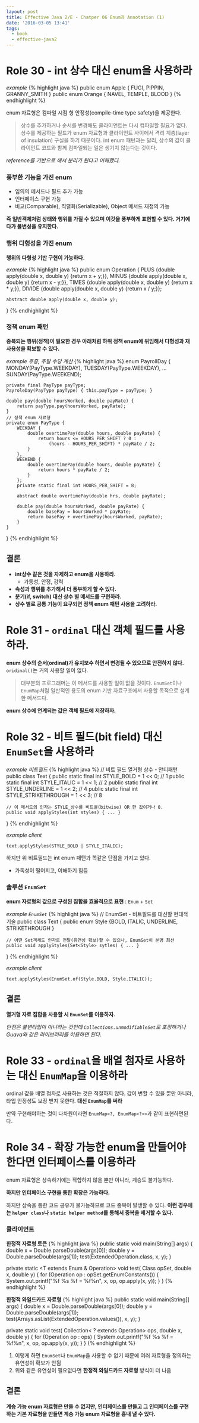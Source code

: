 ```yaml
---
layout: post
title: Effective Java 2/E - Chatper 06 Enum과 Annotation (1)
date: '2016-03-05 13:41'
tags:
  - book
  - effective-java2
---
```


# Role 30 - int 상수 대신 enum을 사용하라

*example*
{% highlight java %}
public enum Apple { FUGI, PIPPIN, GRANNY_SMITH }
public enum Orange { NAVEL, TEMPLE, BLOOD }
{% endhighlight %}

enum 자료형은 컴파일 시점 형 안정성(compile-time type safety)을 제공한다.

> 상수를 추가하거나 순서를 변경해도 클라이언트는 다시 컴파일할 필요가 없다. 상수를 제공하는 필드가 enum
자료형과 클라이언트 사이에서 격리 계층(layer of insulation) 구실을 하기 때문이다. int enum
패턴과는 달리, 상수의 값이 클라이언트 코드와 함께 컴파일되는 일은 생기지 않는다는 것이다.

*reference를 기반으로 해서 분리가 된다고 이해했다.*

### 풍부한 기능을 가진 enum

- 임의의 메서드나 필드 추가 가능
- 인터페이스 구현 가능
- 비교(Comparable), 직렬화(Serializable), Object 메서드 재정의 가능

**즉 일반객체처럼 상태와 행위를 가질 수 있으며 이것을 풍부하게 표현할 수 있다. 거기에다가 불변성을 유지한다.**

### 행위 다형성을 가진 enum

**행위의 다형성 기반 구현이 가능하다.**

*example*
{% highlight java %}
public enum Operation {
    PLUS   {double apply(double x, double y) {return x + y;}},
    MINUS  {double apply(double x, double y) {return x - y;}},
    TIMES  {double apply(double x, double y) {return x * y;}},
    DIVIDE {double apply(double x, double y) {return x / y;}};

    abstract double apply(double x, double y);
}
{% endhighlight %}

### 정책 enum 패턴

**중복되는 행위(정책)이 필요한 경우 아래처럼 하위 정책 enum에 위임해서 다형성과 재사용성을 확보할 수 있다.**

*example 주중, 주말 수당 계산*
{% highlight java %}
enum PayrollDay {
    MONDAY(PayType.WEEKDAY),
    TUESDAY(PayType.WEEKDAY),
    ...
    SUNDAY(PayType.WEEKEND);

    private final PayType payType;
    PayroleDay(PayType payType) { this.payType = payType; }

    double pay(double hoursWorked, double payRate) {
        return payType.pay(hoursWorked, payRate);
    }
    // 정책 enum 자료형
    private enum PayType {
        WEEKDAY {
            double overtimePay(double hours, double payRate) {
                return hours <= HOURS_PER_SHIFT ? 0 :
                    (hours - HOURS_PER_SHIFT) * payRate / 2;
            }
        },
        WEEKEND {
            double overtimePay(double hours, double payRate) {
                return hours * payRate / 2;
            }
        };
        private static final int HOURS_PER_SHIFT = 8;

        abstract double overtimePay(double hrs, double payRate);

        double pay(double hoursWorked, double payRate) {
            double basePay = hoursWorked * payRate;
            return basePay + overtimePay(hoursWorked, payRate);
        }
    }
}
{% endhighlight %}

## 결론

- **int상수 같은 것을 자제하고 enum을 사용하라.**
    - 가동성, 안정, 강력
- **속성과 행위를 추가해서 더 풍부하게 할 수 있다.**
- **분기(if, switch) 대신 상수 별 메서드를 구현하라.**
- **상수 별로 공통 기능이 요구되면 정책 enum 패턴 사용을 고려하라.**

# Role 31 - `ordinal` 대신 객체 필드를 사용하라.

**enum 상수의 순서(ordinal)가 유지보수 하면서 변경될 수 있으므로 안전하지 않다.**
`oridinal()`는 거의 사용할 일이 없다.

> 대부분의 프로그래머는 이 메서드를 사용할 일이 없을 것이다. `EnumSet`이나 `EnumMap`처럼
> 일반적인 용도의 enum 기반 자료구조에서 사용할 목적으로 설계한 메서드다.

**enum 상수에 연계되는 값은 객체 필드에 저장하자.**

# Role 32 - 비트 필드(bit field) 대신 `EnumSet`을 사용하라

*example 비트필드*
{% highlight java %}
// 비트 필드 열거형 상수 - 안티패턴
public class Text {
    public static final int STYLE_BOLD = 1 << 0;            // 1
    public static final int STYLE_ITALIC = 1 << 1;          // 2
    public static final int STYLE_UNDERLINE = 1 << 2;       // 4
    public static final int STYLE_STRIKETHROUGH = 1 << 3;   // 8

    // 이 메서드의 인자는 STYLE_상수를 비트별(bitwise) OR 한 값이거나 0.
    public void applyStyles(int styles) { ... }
}
{% endhighlight %}

*example client*

`text.applyStyles(STYLE_BOLD | STYLE_ITALIC);`

하지만 위 비트필드는 int enum 패턴과 똑같은 단점을 가지고 있다.

- 가독성이 떨어지고, 이해하기 힘듬

### 솔루션 `EnumSet`

**enum 자료형의 값으로 구성된 집합을 효율적으로 표현** : `Enum` + `Set`

*example `EnumSet`*
{% highlight java %}
// EnumSet - 비트필드를 대신할 현대적 기술
public class Text {
    public enum Style {BOLD, ITALIC, UNDERLINE, STRIKETHROUGH }

    // 어떤 Set객체도 인자로 전달(유연성 확보)할 수 있으나, EnumSet이 분명 최선
    public void applyStyles(Set<Style> sytles) { ... }
}
{% endhighlight %}

*example client*

`text.applyStyles(EnumSet.of(Style.BOLD, Style.ITALIC));`

## 결론

**열거형 자료 집합을 사용할 시 `EnumSet`를 이용하자.**

*단점은 불변타입이 아니라는 것인데 `Collections.unmodifiableSet`로 포장하거나 Guava와 같은
라이브러리를 이용하면 된다.*

# Role 33 - `ordinal`을 배열 첨자로 사용하는 대신 `EnumMap`을 이용하라

ordinal 값을 배열 첨자로 사용하는 것은 적절하지 않다. 값이 변할 수 있을 뿐만 아니라, 타입 안정성도 보장 받지 못한다.
**대신 `EnumMap`를 써라**

만약 구현해야하는 것이 다차원이라면 `EnumMap<?, EnumMap<?>>`과 같이 표현하면된다.

# Role 34 - 확장 가능한 enum을 만들어야 한다면 인터페이스를 이용하라

enum 자료형은 상속하기에는 적합하지 않을 뿐만 아니라, 계승도 불가능하다.

**하지만 인터페이스 구현을 통한 확장은 가능하다.**

하지만 상속을 통한 코드 공유가 불가능하므로 코드 중복이 발생할 수 있다.
**이런 경우에는 `helper class`나 `static helper method`를 통해서 중복을 제거할 수 있다.**

### 클라이언트

**한정적 자료형 토큰**
{% highlight java %}
public static void main(String[] args) {
    double x = Double.parseDouble(args[0]);
    double y = Double.parseDouble(args[1]);
    test(ExtendedOperation.class, x, y);
}

private static <T extends Enum<T> & Operation> void test(
        Class<T> opSet, double x, double y) {
    for (Operation op : opSet.getEnumConstants()) {
        System.out.printf("%f %s %f = %f%n", x, op, op.apply(x, y));
    }
}
{% endhighlight %}

**한정적 와일드카드 자료형**
{% highlight java %}
public static void main(String[] args) {
    double x = Double.parseDouble(args[0]);
    double y = Double.parseDouble(args[1]);
    test(Arrays.asList(ExtendedOperation.values()), x, y);
}

private static void test(
        Collection< ? extends Operation> ops, double x, double y) {
    for (Operation op : ops) {
        System.out.printf("%f %s %f = %f%n", x, op, op.apply(x, y));
    }
}
{% endhighlight %}

1. 이렇게 하면 `EnumSet`나 `EnumMap`을 사용할 수 없기 때문에 여러 자료형을 정의하는 유연성이 확보가 안됨
2. 위와 같은 유연성이 필요없다면 **한정적 와일드카드 자료형** 방식이 더 나음

## 결론

**계승 가능 enum 자료형은 만들 수 없지만, 인터페이스를 만들고 그 인터페이스를 구현하는 기본 자료형을 만들면
계승 가능 enum 자료형을 흉내 낼 수 있다.**
